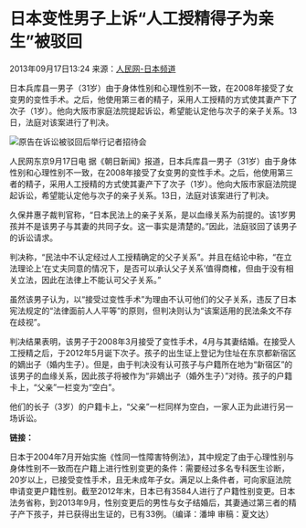 # 日本变性男子上诉“人工授精得子为亲生”被驳回

2013年09月17日13:24 来源：[人民网-日本频道](http://japan.people.com.cn/)

日本兵库县一男子（31岁）由于身体性别和心理性别不一致，在2008年接受了女变男的变性手术。之后，他使用第三者的精子，采用人工授精的方式使其妻产下了次子（1岁）。他向大阪市家庭法院提起诉讼，希望能认定他与次子的亲子关系。13日，法庭对该案进行了判决。

![原告在诉讼被驳回后举行记者招待会](/NMediaFile/2013/0917/MAIN201309171323000582397777441.jpg)

人民网东京9月17日电 据《朝日新闻》报道，日本兵库县一男子（31岁）由于身体性别和心理性别不一致，在2008年接受了女变男的变性手术。之后，他使用第三者的精子，采用人工授精的方式使其妻产下了次子（1岁）。他向大阪市家庭法院提起诉讼，希望能认定他与次子的亲子关系。13日，法庭对该案进行了判决。

久保井惠子裁判官称，“日本民法上的亲子关系，是以血缘关系为前提的。该1岁男孩并不是该男子与其妻的共同子女。这一事实是清楚的。”因此，法庭驳回了该男子的诉讼请求。

判决称，“民法中不认定经过人工授精确定的父子关系”。并且在结论中称，“在立法理论上‘在丈夫同意的情况下，是否可以承认父子关系’值得商榷，但由于没有相关立法，因此在法律上不能认可父子关系。”

虽然该男子认为，以“接受过变性手术”为理由不认可他们的父子关系，违反了日本宪法规定的“法律面前人人平等”的原则，但判决则认为“该案适用的民法条文不存在歧视”。

判决结果表明，该男子于2008年3月接受了变性手术，4月与其妻结婚。在接受人工授精之后，于2012年5月诞下次子。孩子的出生证上登记为住址在东京都新宿区的嫡出子（婚内生子）。但是，由于判决没有认可孩子与户籍所在地为“新宿区”的该男子的血缘关系，因此孩子将被作为“非嫡出子（婚外生子）”对待。孩子的户籍卡上，“父亲”一栏变为“空白”。

他们的长子（3岁）的户籍卡上，“父亲”一栏同样为空白，一家人正为此进行另一场诉讼。

**链接：**

日本于2004年7月开始实施《性同一性障害特例法》，其中规定了由于心理性别与身体性别不一致而在户籍上进行性别变更的条件：需要经过多名专科医生诊断，20岁以上，已接受变性手术，且无未成年子女。满足以上条件者，可向家庭法院申请变更户籍性别。截至2012年末，日本已有3584人进行了户籍性别变更。日本法务省称，到2013年9月，性别变更后的男性与女子结婚后，其妻通过第三者的精子产下孩子，并已获得出生证的，已有33例。（编译：潘坤 审稿：夏文达）
